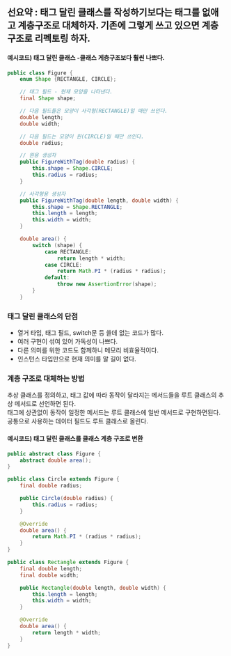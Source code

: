 ## 선요약 : 태그 달린 클래스를 작성하기보다는 태그를 없애고 계층구조로 대체하자.   기존에 그렇게 쓰고 있으면 계층구조로 리펙토링 하자.

#### 예시코드) 태그 달린 클래스 -클래스 게층구조보다 훨씬 나쁘다.
```java
public class Figure {
    enum Shape {RECTANGLE, CIRCLE};

    // 태그 필드 - 현재 모양을 나타낸다.
    final Shape shape;

    // 다음 필드들은 모양이 사각형(RECTANGLE)일 때만 쓰인다.
    double length;
    double width;

    // 다음 필드는 모양이 원(CIRCLE)일 때만 쓰인다.
    double radius;

    // 원용 생성자
    public FigureWithTag(double radius) {
        this.shape = Shape.CIRCLE;
        this.radius = radius;
    }

    // 사각형용 생성자
    public FigureWithTag(double length, double width) {
        this.shape = Shape.RECTANGLE;
        this.length = length;
        this.width = width;
    }

    double area() {
        switch (shape) {
            case RECTANGLE:
                return length * width;
            case CIRCLE:
                return Math.PI * (radius * radius);
            default:
                throw new AssertionError(shape);
        }
    }
```

### 태그 달린 클래스의 단점 

 - 열거 타입, 태그 필드, switch문 등 쓸데 없는 코드가 많다.<br>
 - 여러 구현이 섞여 있어 가독성이 나쁘다.<br>
 - 다른 의미를 위한 코드도 함께하니 메모리 비효율적이다.<br>
 - 인스턴스 타입만으로 현재 의미를 알 길이 없다.<br>

### 계층 구조로 대체하는 방법

추상 클래스를 정의하고, 태그 값에 따라 동작이 달라지는 메서드들을 루트 클래스의 추상 메서드로 선언하면 된다.<br>
태그에 상관없이 동작이 일정한 메서드는 루트 클래스에 일반 메서드로 구현하면된다. <br> 
공통으로 사용하는 데이터 필드도 루트 클래스로 올린다. <br>

#### 예시코드) 태그 달린 클래스를 클래스 계층 구조로 변환
```java
public abstract class Figure {
    abstract double area();
}

public class Circle extends Figure {
    final double radius;

    public Circle(double radius) {
        this.radius = radius;
    }

    @Override
    double area() {
        return Math.PI * (radius * radius);
    }
}

public class Rectangle extends Figure {
    final double length;
    final double width;

    public Rectangle(double length, double width) {
        this.length = length;
        this.width = width;
    }

    @Override
    double area() {
        return length * width;
    }
}
```
